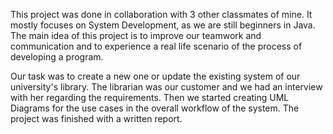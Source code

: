 This project was done in collaboration with 3 other classmates of mine. It mostly focuses on System Development, as we are still beginners in Java. The main idea of this project is to improve our teamwork and communication and to experience a real life scenario of the process of developing a program.

Our task was to create a new one or update the existing system of our university's library. The librarian was our customer and we had an interview with her regarding the requirements. Then we started creating UML Diagrams for the use cases in the overall workflow of the system. The project was finished with a written report.

